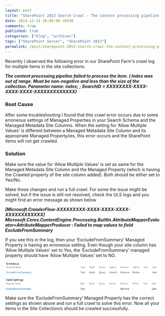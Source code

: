 ```yaml
---
layout: post
title: "SharePoint 2013 Search Crawl - The content processing pipeline failed to process the item"
date: 2014-12-24 16:00:00 +0530
comments: true
published: true
categories: ["blog", "archives"]
tags: ["SharePoint Server", "SharePoint 2013"]
permalink: /post/sharepoint-2013-search-crawl-the-content-processing-pipeline-failed-to-process-the-item
---
```

<!-- more -->

<p>Recently I observed the following error in our SharePoint Farm's crawl log for multiple items in the site collections.</p>
<p><strong><em>The content processing pipeline failed to process the item. ( Index was out of range. Must be non-negative and less than the size of the collection. Parameter name: index; ; SearchID = XXXXXXXX-XXXX-XXXX-XXXX-XXXXXXXXXXXXX)</em></strong></p>
<h3>Root Cause</h3>
<p>After some troubleshooting I found that this crawl error occurs due to some erroneous settings of Managed Properties in your Search Schema and the Managed Metadata Site Columns. When the setting for &lsquo;Allow Multiple Values&rsquo; is different between a Managed Metadata Site Column and its appropriate Managed Property/ies, this error occurs and the SharePoint items will not get crawled.</p>
<h3>Solution</h3>
<p>Make sure the value for &lsquo;Allow Multiple Values&rsquo; is set as same for the Managed Metadata Site Column and the Managed Property (which is having the Crawled property of the site column added). Both should be either set to Yes/No.</p>
<p>Make these changes and run a full crawl. For some the issue might be solved, but if the issue is still not resolved, check the ULS logs and you might find an error message as shown below</p>
<p><strong><em>[Microsoft.CrawlerFlow-XXXXXXXXX-XXXX-XXXX-XXXX-XXXXXXXXXXXX] Microsoft.Ceres.ContentEngine.Processing.BuiltIn.AttributeMapperEvaluator+AttributeMapperProducer : Failed to map values to field ExcludeFromSummary</em></strong></p>
<p>If you see this in the log, then your &lsquo;ExcludeFromSummary&rsquo; Managed Property is having an erroneous setting. Even though your site column has &lsquo;Allow Multiple Values&rsquo; set to Yes, the &lsquo;ExcludeFromSummary&rsquo; managed property should have &lsquo;Allow Multiple Values&rsquo; set to NO.</p>
<p><img src="/assets/images/crwlissue_mp.png" alt="" /></p>
<p>Make sure the &lsquo;ExcludeFromSummary&rsquo; Managed Property has the correct settings as shown above and run a full crawl to solve this error. Now all your items in the Site Collection/s should be crawled successfully.</p>
